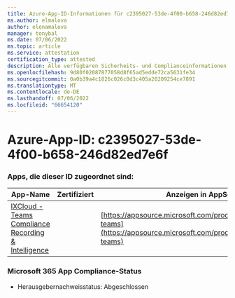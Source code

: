 ```yaml
---
title: Azure-App-ID-Informationen für c2395027-53de-4f00-b658-246d82ed7e6f
ms.author: elmalova
author: elenamalova
manager: tonybal
ms.date: 07/06/2022
ms.topic: article
ms.service: attestation
certification_type: attested
description: Alle verfügbaren Sicherheits- und Complianceinformationen für c2395027-53de-4f00-b658-246d82ed7e6f.
ms.openlocfilehash: 9d80f02087877058d8f65ad5edde72ca5631fe34
ms.sourcegitcommit: 0a0b39a4c1826c026c0d3c405a20209254ce7891
ms.translationtype: MT
ms.contentlocale: de-DE
ms.lasthandoff: 07/06/2022
ms.locfileid: "66654120"
---
```

# <a name="azure-app-id-c2395027-53de-4f00-b658-246d82ed7e6f"></a>Azure-App-ID: c2395027-53de-4f00-b658-246d82ed7e6f


### <a name="apps-associated-with-this-id"></a>Apps, die dieser ID zugeordnet sind:
| **App-Name** | **Zertifiziert** | **Anzeigen in AppSource** |
|--------------|---------------|-----------------------|
| [IXCloud - Teams Compliance Recording &amp; Intelligence](../forward/numonix.nmx-teams.md) |  | [https://appsource.microsoft.com/product/office/numonix.nmx-teams](https://appsource.microsoft.com/product/office/numonix.nmx-teams) |

### <a name="microsoft-365-app-compliance-status"></a>Microsoft 365 App Compliance-Status
- Herausgebernachweisstatus: Abgeschlossen
